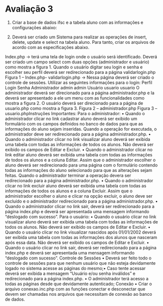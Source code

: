  # Avaliação 3

1. Criar a base de dados ifsc e a tabela aluno com as informações e configurações
abaixo:

<!-- Arrumar o readme e fazer com que usuário e administrador voltem para sua área, e não para o index, quando tentar entrar um na do outro. -->


2. Deverá ser criado um Sistema para realizar as operações de insert, delete, update e
select na tabela aluno. Para tanto, criar os arquivos de acordo com as especificações
abaixo.

Index.php → terá uma tela de login onde o usuário será identificado. Deverá ser criado um
campo select com duas opções (administrador e usuário) como mostra a figura 1. Quando
o usuário digitar seu login e senha e escolher seu perfil deverá ser redirecionado para a
página validarlogin.php
Figura 1 – Index.php- validarlogin.php → Nessa página deverá ser criado o controle de sessões. Utilizar as
seguintes informações para o login:
Perfil Login Senha
Administrador admin admin
Usuário usuario usuario
O administrador deverá ser direcionado para a página administrador.php e la deverá ser
apresentado a ele um menu com as funcionalidades como mostra a figura 2. O usuário
deverá ser direcionado para a página de usuario.php como mostra a figura 3.
Figura 2 – administrador.php
Figura 3 – usuario.phpInstruções Importantes:
Para o administrador:
• Quando o administrador clicar no link cadastrar aluno deverá ser exibido um
formulário com os campos definidos no banco de dados para que as informações
do aluno sejam inseridas. Quando a operação for executada, o administrador deve
ser redirecionado para a página administrador.php.
• Quando o administrador clicar no link visualizar aluno deverá ser exibida uma
tabela com todas as informações de todos os alunos. Não deverá ser exibido os
campos de Editar e Excluir.
• Quando o administrador clicar no link editar aluno deverá ser exibida uma tabela
com todas as informações de todos os alunos e a coluna Editar. Assim que o
administrador escolher o aluno deverá ser redirecionado para uma página com o
formulário contendo todas as informações do aluno selecionado para que as
alterações sejam feitas. Quando o administrador terminar a operação devera ser
redirecionado para a página administrador.php.
• Quando o administrador clicar no link excluir aluno deverá ser exibida uma tabela
com todas as informações de todos os alunos e a coluna Excluir. Assim que o
administrador escolher o aluno e clicar na opção excluir, o aluno deve ser excluído
e o administrador redirecionado para a página administrador.php.
• Quando o administrador clicar no link sair, deverá ser redirecionado para a página
index.php e deverá ser apresentada uma mensagem informando “deslogado com
sucesso”.
Para o usuário:
• Quando o usuário clicar no link visualizar aluno deverá ser exibida uma tabela com
todas as informações de todos os alunos. Não deverá ser exibido os campos de
Editar e Excluir.
• Quando o usuário clicar no link visualizar nascidos após 01/01/2002 deverá ser
exibida uma tabela com todas as informações dos alunos que nasceram após essa
data. Não deverá ser exibido os campos de Editar e Excluir.
• Quando o usuário clicar no link sair, deverá ser redirecionado para a página
index.php e deverá ser apresentada uma mensagem informando “deslogado com
sucesso”.
Controle de Sessões
• Deverá ser feito todo o controle de sessões para que nenhum usuário que não
esteja devidamente logado no sistema acesse as páginas do mesmo;• Caso tente acessar deverá ser exibida a mensagem “Usuário e/ou senha inválidos”
e redirecionado para a página index.php.
• O administrador terá acesso a todas as páginas desde que devidamente
autenticado;
Conexão
• Criar o arquivo conexao.inc.php com as funções conectar e desconectar que
devem ser chamadas nos arquivos que necessitam de conexão ao banco de
dados.
